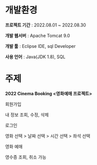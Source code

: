 # 개발환경
**프로젝트 기간** : 2022.08.01 ~ 2022.08.30

**개발 웹서버** : Apache Tomcat 9.0

**개발 툴** : Eclipse IDE, sql Developer

**사용 언어** : Java(JDK 1.8), SQL

# 주제
**2022 Cinema Booking <영화예매 프로젝트>**

회원가입

내 정보 조회, 수정, 삭제

로그인

영화 선택 > 날짜 선택 > 시간 선택 > 좌석 선택

영화 예매

영수증 조회, 취소 가능


